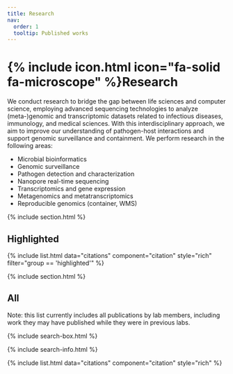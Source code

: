 ```yaml
---
title: Research
nav:
  order: 1
  tooltip: Published works
---
```


# {% include icon.html icon="fa-solid fa-microscope" %}Research

We conduct research to bridge the gap between life sciences and computer science, employing advanced sequencing technologies to analyze (meta-)genomic and transcriptomic datasets related to infectious diseases, immunology, and medical sciences. With this interdisciplinary approach, we aim to improve our understanding of pathogen-host interactions and support genomic surveillance and containment. We perform research in the following areas:

* Microbial bioinformatics
* Genomic surveillance
* Pathogen detection and characterization
* Nanopore real-time sequencing
* Transcriptomics and gene expression
* Metagenomics and metatranscriptomics
* Reproducible genomics (container, WMS)

{% include section.html %}

## Highlighted

{% include list.html data="citations" component="citation" style="rich" filter="group == 'highlighted'" %}

{% include section.html %}

## All

Note: this list currently includes all publications by lab members, including work they may have published while they were in previous labs.

{% include search-box.html %}

{% include search-info.html %}

{% include list.html data="citations" component="citation" style="rich" %}
